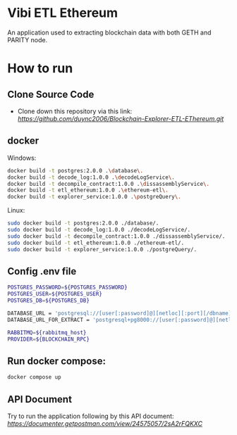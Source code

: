 # Vibi ETL Ethereum
An application used to extracting blockchain data with both GETH and PARITY node.

# How to run

## Clone Source Code
- Clone down this repository via this link: _https://github.com/duync2006/Blockchain-Explorer-ETL-EThereum.git_

## docker
Windows: 
```bash
docker build -t postgres:2.0.0 .\database\.
docker build -t decode_log:1.0.0 .\decodeLogService\.
docker build -t decompile_contract:1.0.0 .\dissassemblyService\.
docker build -t etl_ethereum:1.0.0 .\ethereum-etl\.
docker build -t explorer_service:1.0.0 .\postgreQuery\.

```
Linux:
```bash
sudo docker build -t postgres:2.0.0 ./database/.
sudo docker build -t decode_log:1.0.0 ./decodeLogService/.
sudo docker build -t decompile_contract:1.0.0 ./dissassemblyService/.
sudo docker build -t etl_ethereum:1.0.0 ./ethereum-etl/.
sudo docker build -t explorer_service:1.0.0 ./postgreQuery/.
```

## Config .env file
```bash
POSTGRES_PASSWORD=${POSTGRES_PASSWORD}
POSTGRES_USER=${POSTGRES_USER}
POSTGRES_DB=${POSTGRES_DB}

DATABASE_URL = 'postgresql://[user[:password]@][netloc][:port][/dbname][?param1=value1&...]'
DATABASE_URL_FOR_EXTRACT = 'postgresql+pg8000://[user[:password]@][netloc][:port][/dbname][?param1=value1&...]'

RABBITMQ=${rabbitmq_host}
PROVIDER=${BLOCKCHAIN_RPC}
```

## Run docker compose: 
```bash
docker compose up
```

## API Document

Try to run the application following by this API document: _https://documenter.getpostman.com/view/24575057/2sA2rFQKXC_



